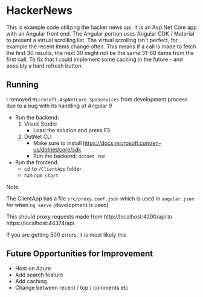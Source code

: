 # HackerNews
This is example code utilizing the hacker news api. It is an Asp.Net Core app with an Angular front end. The Angular portion uses Angular CDK / Material to present a virtual scrolling list. The virtual scrolling isn't perfect, for example the recent items change often. This means if a call is made to fetch the first 30 results, the next 30 might not be the same 31-60 items from the first call. To fix that I could implement some caching in the future - and possibly a hard refresh button.

## Running

I removed `Microsoft.AspNetCore.SpaServices` from development process due to a bug with its handling of Angular 9

- Run the backend: 
    1. Visual Studio
        - Load the solution and press F5
    2. DotNet CLI
        - Make sure to install https://docs.microsoft.com/en-us/dotnet/core/sdk
        - Run the backend: `dotnet run`
- Run the frontend: 
    - cd to `/ClientApp` folder 
    - run `npm start`

Note: 

The ClientApp has a file `src/proxy.conf.json` which is used in `angular.json` for when `ng serve` (development is used)

This should proxy requests made from http://localhost:4200/api to https://localhost:44374/api

If you are getting 500 errors, it is most likely this

## Future Opportunities for Improvement

- Host on Azure
- Add search feature
- Add caching
- Change between recent / top / comments etc
